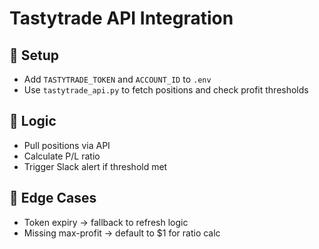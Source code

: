 # Tastytrade API Integration

## 🔐 Setup
- Add `TASTYTRADE_TOKEN` and `ACCOUNT_ID` to `.env`
- Use `tastytrade_api.py` to fetch positions and check profit thresholds

## 🧠 Logic
- Pull positions via API
- Calculate P/L ratio
- Trigger Slack alert if threshold met

## 🧪 Edge Cases
- Token expiry → fallback to refresh logic
- Missing max-profit → default to $1 for ratio calc
